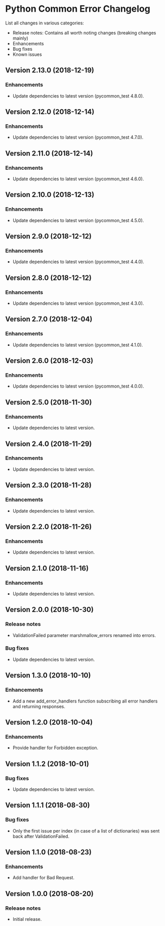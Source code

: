 # Python Common Error Changelog #

List all changes in various categories:
* Release notes: Contains all worth noting changes (breaking changes mainly)
* Enhancements
* Bug fixes
* Known issues

## Version 2.13.0 (2018-12-19) ##

### Enhancements ###

- Update dependencies to latest version (pycommon_test 4.8.0).

## Version 2.12.0 (2018-12-14) ##

### Enhancements ###

- Update dependencies to latest version (pycommon_test 4.7.0).

## Version 2.11.0 (2018-12-14) ##

### Enhancements ###

- Update dependencies to latest version (pycommon_test 4.6.0).

## Version 2.10.0 (2018-12-13) ##

### Enhancements ###

- Update dependencies to latest version (pycommon_test 4.5.0).

## Version 2.9.0 (2018-12-12) ##

### Enhancements ###

- Update dependencies to latest version (pycommon_test 4.4.0).

## Version 2.8.0 (2018-12-12) ##

### Enhancements ###

- Update dependencies to latest version (pycommon_test 4.3.0).

## Version 2.7.0 (2018-12-04) ##

### Enhancements ###

- Update dependencies to latest version (pycommon_test 4.1.0).

## Version 2.6.0 (2018-12-03) ##

### Enhancements ###

- Update dependencies to latest version (pycommon_test 4.0.0).

## Version 2.5.0 (2018-11-30) ##

### Enhancements ###

- Update dependencies to latest version.

## Version 2.4.0 (2018-11-29) ##

### Enhancements ###

- Update dependencies to latest version.

## Version 2.3.0 (2018-11-28) ##

### Enhancements ###

- Update dependencies to latest version.

## Version 2.2.0 (2018-11-26) ##

### Enhancements ###

- Update dependencies to latest version.

## Version 2.1.0 (2018-11-16) ##

### Enhancements ###

- Update dependencies to latest version.

## Version 2.0.0 (2018-10-30) ##

### Release notes ###

- ValidationFailed parameter marshmallow_errors renamed into errors.

### Bug fixes ###

- Update dependencies to latest version.

## Version 1.3.0 (2018-10-10) ##

### Enhancements ###

- Add a new add_error_handlers function subscribing all error handlers and returning responses.

## Version 1.2.0 (2018-10-04) ##

### Enhancements ###

- Provide handler for Forbidden exception.

## Version 1.1.2 (2018-10-01) ##

### Bug fixes ###

- Update dependencies to latest version.

## Version 1.1.1 (2018-08-30) ##

### Bug fixes ###

- Only the first issue per index (in case of a list of dictionaries) was sent back after ValidationFailed.

## Version 1.1.0 (2018-08-23) ##

### Enhancements ###

- Add handler for Bad Request.

## Version 1.0.0 (2018-08-20) ##

### Release notes ###

- Initial release.
